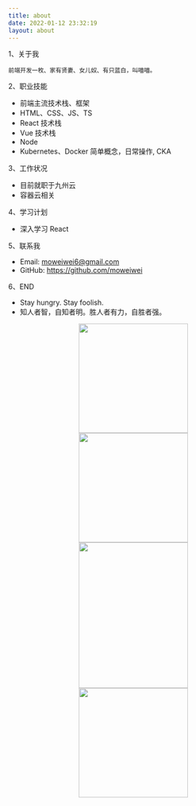 ```yaml
---
title: about
date: 2022-01-12 23:32:19
layout: about
---
```


1、关于我

```text
前端开发一枚、家有贤妻、女儿奴、有只蓝白，叫喵喵。
```

2、职业技能

- 前端主流技术栈、框架
- HTML、CSS、JS、TS
- React 技术栈
- Vue 技术栈
- Node
- Kubernetes、Docker 简单概念，日常操作, CKA

3、工作状况

- 目前就职于九州云
- 容器云相关

4、学习计划

- 深入学习 React

5、联系我

- Email: moweiwei6@gmail.com
- GitHub: <https://github.com/moweiwei>

6、END

- Stay hungry. Stay foolish.
- 知人者智，自知者明。胜人者有力，自胜者强。

<center>
  <figure>
    <img src="/img/about/1.JPG" width="220">
    <img src="/img/about/2.png" width="220">
    <img src="/img/about/4.jpg" width="220" height="293">
    <img src="/img/about/3.png" width="220">
  </figure>
</center>

